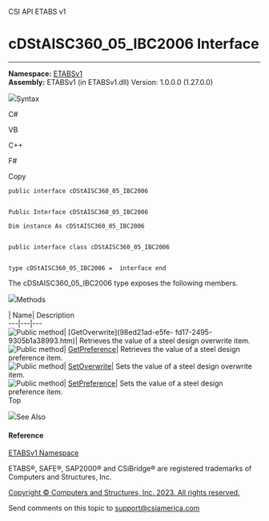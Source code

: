 ﻿

CSI API ETABS v1

# cDStAISC360_05_IBC2006 Interface  
  
---  
  
**Namespace:** [ETABSv1](2780f1b8-2033-5289-2298-1cdb2a7508d9.htm)  
**Assembly:** ETABSv1 (in ETABSv1.dll) Version: 1.0.0.0 (1.27.0.0)

![](../icons/SectionExpanded.png)Syntax

C#

VB

C++

F#

Copy

    
    
    public interface cDStAISC360_05_IBC2006
    
    
    Public Interface cDStAISC360_05_IBC2006
    
    Dim instance As cDStAISC360_05_IBC2006
    
    
    public interface class cDStAISC360_05_IBC2006
    
    
    type cDStAISC360_05_IBC2006 =  interface end

The cDStAISC360_05_IBC2006 type exposes the following members.

![](../icons/SectionExpanded.png)Methods

| Name| Description  
---|---|---  
![Public method](../icons/pubmethod.gif)| [GetOverwrite](98ed21ad-e5fe-
fd17-2495-9305b1a38993.htm)|  Retrieves the value of a steel design overwrite
item.  
![Public method](../icons/pubmethod.gif)|
[GetPreference](4ae1d595-129f-44d5-1cb5-85a0dba4161a.htm)|  Retrieves the
value of a steel design preference item.  
![Public method](../icons/pubmethod.gif)|
[SetOverwrite](0ff3fdf1-c03d-3e21-a87e-8def8cc8e4aa.htm)|  Sets the value of a
steel design overwrite item.  
![Public method](../icons/pubmethod.gif)|
[SetPreference](1991a2d8-6cdb-1510-e6ac-44747e301734.htm)|  Sets the value of
a steel design preference item.  
Top

![](../icons/SectionExpanded.png)See Also

#### Reference

[ETABSv1 Namespace](2780f1b8-2033-5289-2298-1cdb2a7508d9.htm)

ETABS®, SAFE®, SAP2000® and CSiBridge® are registered trademarks of Computers
and Structures, Inc.  

[Copyright © Computers and Structures, Inc. 2023. All rights
reserved.](http://www.csiamerica.com)

Send comments on this topic to
[support@csiamerica.com](mailto:support%40csiamerica.com?Subject=CSI%20API%20ETABS%20v1)

